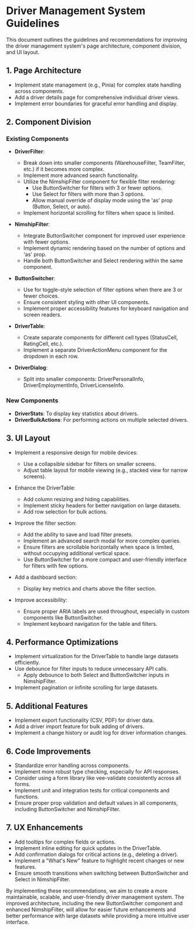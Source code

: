 # Driver Management System Guidelines

This document outlines the guidelines and recommendations for improving the driver management system's page architecture, component division, and UI layout.

## 1. Page Architecture

- Implement state management (e.g., Pinia) for complex state handling across components.
- Add a driver details page for comprehensive individual driver views.
- Implement error boundaries for graceful error handling and display.

## 2. Component Division

### Existing Components

- **DriverFilter**: 
  - Break down into smaller components (WarehouseFilter, TeamFilter, etc.) if it becomes more complex.
  - Implement more advanced search functionality.
  - Utilize the NimshipFilter component for flexible filter rendering:
    - Use ButtonSwitcher for filters with 3 or fewer options.
    - Use Select for filters with more than 3 options.
    - Allow manual override of display mode using the 'as' prop (Button, Select, or auto).
  - Implement horizontal scrolling for filters when space is limited.

- **NimshipFilter**:
  - Integrate ButtonSwitcher component for improved user experience with fewer options.
  - Implement dynamic rendering based on the number of options and 'as' prop.
  - Handle both ButtonSwitcher and Select rendering within the same component.

- **ButtonSwitcher**:
  - Use for toggle-style selection of filter options when there are 3 or fewer choices.
  - Ensure consistent styling with other UI components.
  - Implement proper accessibility features for keyboard navigation and screen readers.

- **DriverTable**:
  - Create separate components for different cell types (StatusCell, RatingCell, etc.).
  - Implement a separate DriverActionMenu component for the dropdown in each row.

- **DriverDialog**:
  - Split into smaller components: DriverPersonalInfo, DriverEmploymentInfo, DriverLicenseInfo.

### New Components

- **DriverStats**: To display key statistics about drivers.
- **DriverBulkActions**: For performing actions on multiple selected drivers.

## 3. UI Layout

- Implement a responsive design for mobile devices:
  - Use a collapsible sidebar for filters on smaller screens.
  - Adjust table layout for mobile viewing (e.g., stacked view for narrow screens).

- Enhance the DriverTable:
  - Add column resizing and hiding capabilities.
  - Implement sticky headers for better navigation on large datasets.
  - Add row selection for bulk actions.

- Improve the filter section:
  - Add the ability to save and load filter presets.
  - Implement an advanced search modal for more complex queries.
  - Ensure filters are scrollable horizontally when space is limited, without occupying additional vertical space.
  - Use ButtonSwitcher for a more compact and user-friendly interface for filters with few options.

- Add a dashboard section:
  - Display key metrics and charts above the filter section.

- Improve accessibility:
  - Ensure proper ARIA labels are used throughout, especially in custom components like ButtonSwitcher.
  - Implement keyboard navigation for the table and filters.

## 4. Performance Optimizations

- Implement virtualization for the DriverTable to handle large datasets efficiently.
- Use debounce for filter inputs to reduce unnecessary API calls.
  - Apply debounce to both Select and ButtonSwitcher inputs in NimshipFilter.
- Implement pagination or infinite scrolling for large datasets.

## 5. Additional Features

- Implement export functionality (CSV, PDF) for driver data.
- Add a driver import feature for bulk adding of drivers.
- Implement a change history or audit log for driver information changes.

## 6. Code Improvements

- Standardize error handling across components.
- Implement more robust type checking, especially for API responses.
- Consider using a form library like vee-validate consistently across all forms.
- Implement unit and integration tests for critical components and functions.
- Ensure proper prop validation and default values in all components, including ButtonSwitcher and NimshipFilter.

## 7. UX Enhancements

- Add tooltips for complex fields or actions.
- Implement inline editing for quick updates in the DriverTable.
- Add confirmation dialogs for critical actions (e.g., deleting a driver).
- Implement a "What's New" feature to highlight recent changes or new features.
- Ensure smooth transitions when switching between ButtonSwitcher and Select in NimshipFilter.

By implementing these recommendations, we aim to create a more maintainable, scalable, and user-friendly driver management system. The improved architecture, including the new ButtonSwitcher component and enhanced NimshipFilter, will allow for easier future enhancements and better performance with large datasets while providing a more intuitive user interface.

